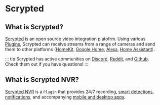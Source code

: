 <script setup lang="ts"> 
import {ref} from 'vue';

const isWindows = navigator.userAgent.includes('Windows');

const detectedTouch = ('ontouchstart' in window) ||
    (navigator.maxTouchPoints > 0) ||
    ((navigator as any).msMaxTouchPoints > 0);

const isTouchDevice = ref((detectedTouch && !isWindows));

</script>

# Scrypted

## What is Scrypted? 

[Scrypted](https://scrypted.app) is an open source video integration platofrm. Using various [Plugins](/platforms), Scrypted can receive streams from a range of cameras and send them to other platforms ([HomeKit](/homekit), [Google Home](/google-home), [Alexa](/alexa), [Home Assistant](/home-assistant)).

::: tip
Scrypted has active communities on [Discord](https://discord.gg/DcFzmBHYGq), [Reddit](https://reddit.com/r/scrypted), and [Github](https://github.com/koush/scrypted). Check them out if you have questions!
:::

## What is Scrypted NVR?

[Scrypted NVR](/scrypted-nvr/) is a `Plugin` that provides 24/7 recording, [smart detections](/scrypted-nvr/smart-detections), [notifications](/scrypted-nvr/smart-detections#rich-notifications), and accompanying [mobile and desktop apps](/scrypted-nvr/apps).

<template v-if="!isTouchDevice">
<div >This is a live interactive demo:</div>
<br/>
<div style="display: flex; flex-direction: column; align-items: center;">
<iframe style="border-style: none;" class="ma-1" width="360" height="750" src="https://demo.scrypted.app/?display=phone"></iframe>
</div>
</template>
